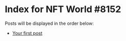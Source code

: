 # Index for NFT World #8152
Posts will be displayed in the order below:

- [Your first post](./001-first.md)

